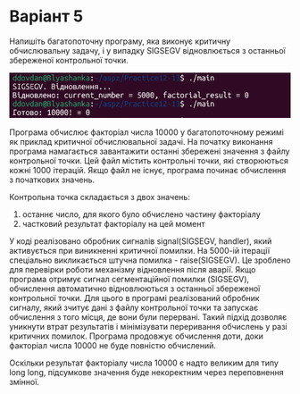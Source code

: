 # Варіант 5

Напишіть багатопоточну програму, яка виконує критичну обчислювальну задачу, і у випадку SIGSEGV відновлюється з останньої збереженої контрольної точки.

![](https://github.com/diebymyhand/aspz/blob/main/Practice12-13/1.png)

Програма обчислює факторіал числа 10000 у багатопоточному режимі як приклад критичної обчислювальної задачі.
На початку виконання програма намагається завантажити останні збережені значення з файлу контрольної точки. Цей файл містить контрольні точки, які створюються кожні 1000 ітерацій. Якщо файл не існує, програма починає обчислення з початкових значень.

Контрольна точка складається з двох значень:
1) останнє число, для якого було обчислено частину факторіалу
2) частковий результат факторіалу на цей момент

У коді реалізовано обробник сигналів signal(SIGSEGV, handler), який активується при виникненні критичної помилки.
На 5000-ій ітерації спеціально викликається штучна помилка - raise(SIGSEGV). Це зроблено для перевірки роботи механізму відновлення після аварії. Якщо програма отримує сигнал сегментаційної помилки (SIGSEGV), обчислення автоматично відновлюються з останньої збереженої контрольної точки.
Для цього в програмі реалізований обробник сигналу, який зчитує дані з файлу контрольної точки та запускає обчислення з того місця, де вони були перервані.
Такий підхід дозволяє уникнути втрат результатів і мінімізувати переривання обчислень у разі критичних помилок. Програма продовжує обчислення доти, доки факторіал числа 10000 не буде повністю обчислений.

Оскільки результат факторіалу числа 10000 є надто великим для типу long long, підсумкове значення буде некоректним через переповнення змінної.
